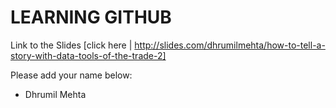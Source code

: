 # LEARNING GITHUB

Link to the Slides
[click here | http://slides.com/dhrumilmehta/how-to-tell-a-story-with-data-tools-of-the-trade-2]

Please add your name below:
- Dhrumil Mehta

